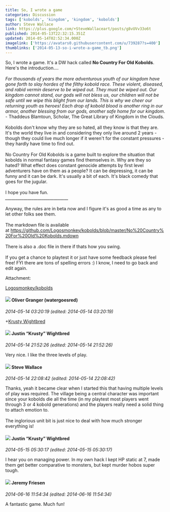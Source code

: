 ```yaml
---
title: So, I wrote a game
categories: Discussion
tags: ['kobolds', 'kingdom', 'kingdom', 'kobolds']
author: Steve Wallace
link: https://plus.google.com/+SteveWallaceart/posts/g8vUVv33o6t
published: 2014-05-13T22:32:15.351Z
updated: 2014-05-14T02:52:34.000Z
imagelink: ['https://avatars0.githubusercontent.com/u/739287?s=400']
thumblinks: ['2014-05-13-so-i-wrote-a-game_tb.png']
---
```


So, I wrote a game. It&#39;s a DW hack called <b>No Country For Old Kobolds</b>. Here&#39;s the introduction....<br /><br /><i>For thousands of years the more adventurous youth of our kingdom have gone forth to slay hordes of the filthy kobold race. These violent, diseased, and rabid vermin deserve to be wiped out. They must be wiped out. Our kingdom cannot stand, our gods will not bless us, our children will not be safe until we wipe this blight from our lands. This is why we cheer our returning youth as heroes! Each drop of kobold blood is another ring in our armor, another blessing from our gods, another safe home for our kingdom</i>. - Thaddeus Blamtoun, Scholar, The Great Library of Kingdom in the Clouds.<br /><br />Kobolds don&#39;t know why they are so hated, all they know is that they are. It&#39;s the world they live in and considering they only live around 2 years - though they could live much longer if it weren&#39;t for the constant pressures - they hardly have time to find out.<br /><br />No Country For Old Kobolds is a game built to explore the situation that kobolds in normal fantasy games find themselves in. Why are they so hated? What effect does constant genocide attempts by first level adventurers have on them as a people? It can be depressing, it can be funny and it can be dark. It&#39;s usually a bit of each. It&#39;s black comedy that goes for the jugular.<br /><br />I hope you have fun.<br /><i>_______________________________</i><br /><br />Anyway, the rules are in beta now and I figure it&#39;s as good a time as any to let other folks see them. <br /><br />The markdown file is available at <a href="https://github.com/Logosmonkey/kobolds/blob/master/No%20Country%20For%20Old%20Kobolds.mdown" class="ot-anchor">https://github.com/Logosmonkey/kobolds/blob/master/No%20Country%20For%20Old%20Kobolds.mdown</a> <br /><br />There is also a .doc file in there if thats how you swing. <br /><br />If you get a chance to playtest it or just have some feedback please feel free! FYI there are tons of spelling errors :) I know, I need to go back and edit again.


Attachment:

<a href='https://github.com/Logosmonkey/kobolds/blob/master/No%20Country%20For%20Old%20Kobolds.mdown'>Logosmonkey/kobolds</a>


<div id='comment z13iuzurlp3wxxzjd04cf5pagor3cxlw5ig'>
  <h4><img src='{{site.baseurl}}//images/avatars/115998734960985532561_photo.jpg'> Oliver Granger (watergoesred)</h4>
      <p><cite>2014-05-14 03:20:19 (edited: 2014-05-14 03:20:19)</cite></p>
        <p><span class="proflinkWrapper"><span class="proflinkPrefix">+</span><a class="proflink" href="https://plus.google.com/116619544191940331555" oid="116619544191940331555">Krusty Wightbred</a></span> </p>
</div>
        

<div id='comment z13iuzurlp3wxxzjd04cf5pagor3cxlw5ig'>
  <h4><img src='{{site.baseurl}}//images/avatars/116619544191940331555_photo.jpg'> Justin “Krusty” Wightbred</h4>
      <p><cite>2014-05-14 21:52:26 (edited: 2014-05-14 21:52:26)</cite></p>
        <p>Very nice. I like the three levels of play.</p>
</div>
        

<div id='comment z13iuzurlp3wxxzjd04cf5pagor3cxlw5ig'>
  <h4><img src='{{site.baseurl}}//images/avatars/110005054306667565625_photo.jpg'> Steve Wallace</h4>
      <p><cite>2014-05-14 22:08:42 (edited: 2014-05-14 22:08:42)</cite></p>
        <p>Thanks, yeah it became clear when I started this that having multiple levels of play was required. The village being a central character was important since your kobolds die all the time (in my playtest most players went through 3 or 4 kobold generations) and the players really need a solid thing to attach emotion to.<br /><br />The inglorious unit bit is just nice to deal with how much stronger everything is!</p>
</div>
        

<div id='comment z13iuzurlp3wxxzjd04cf5pagor3cxlw5ig'>
  <h4><img src='{{site.baseurl}}//images/avatars/116619544191940331555_photo.jpg'> Justin “Krusty” Wightbred</h4>
      <p><cite>2014-05-15 05:30:17 (edited: 2014-05-15 05:30:17)</cite></p>
        <p>I hear you on managing power. In my own hack I kept HP static at 7, made them get better comparative to monsters, but kept murder hobos super tough.</p>
</div>
        

<div id='comment z13iuzurlp3wxxzjd04cf5pagor3cxlw5ig'>
  <h4><img src='{{site.baseurl}}//images/avatars/112258979021033246325_photo.jpg'> Jeremy Friesen</h4>
      <p><cite>2014-06-16 11:54:34 (edited: 2014-06-16 11:54:34)</cite></p>
        <p>A fantastic game. Much fun!</p>
</div>
        